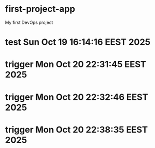 # first-project-app
My first DevOps project
# test Sun Oct 19 16:14:16 EEST 2025
# trigger Mon Oct 20 22:31:45 EEST 2025
# trigger Mon Oct 20 22:32:46 EEST 2025
# trigger Mon Oct 20 22:38:35 EEST 2025

